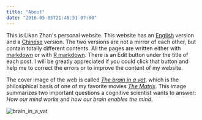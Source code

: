 ```yaml
---
title: "About"
date: "2016-05-05T21:48:51-07:00"
---
```


This is Likan Zhan's personal website. This website has an [English](../en/) version and a [Chinese](../cn/) version. The two versions are not a mirror of each other, but contain totally different contents. All the pages are written either with [markdown](https://en.wikipedia.org/wiki/Markdown) or with [R markdown](http://rmarkdown.rstudio.com). There is an Edit button <i class="fa fa-edit" aria-hidden="true"></i> under the title of each post. I will be greatly appreciated if you could click that button and help me to correct the errors or to improve the content of my website.

The cover image of the web is called [*The brain in a vat*](https://en.wikipedia.org/wiki/Brain_in_a_vat), which is the philosiphical basis of one of my favorite movies [*The Matrix*](https://en.wikipedia.org/wiki/The_Matrix_(franchise)). This image summarizes two important questions a cognitive scientist wants to answer: *How our mind works* and *how our brain enables the mind*. 

![brain_in_a_vat](http://webimages.netlify.com/brain_in_a_vat.png)